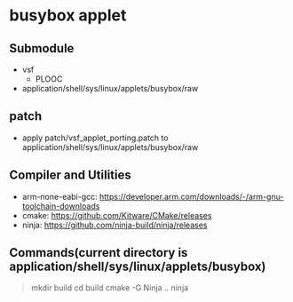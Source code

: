 # busybox applet

## Submodule
- vsf
  - PLOOC
- application/shell/sys/linux/applets/busybox/raw

## patch
- apply patch/vsf_applet_porting.patch to application/shell/sys/linux/applets/busybox/raw

## Compiler and Utilities
- arm-none-eabi-gcc: https://developer.arm.com/downloads/-/arm-gnu-toolchain-downloads
- cmake: https://github.com/Kitware/CMake/releases
- ninja: https://github.com/ninja-build/ninja/releases

## Commands(current directory is application/shell/sys/linux/applets/busybox)
> mkdir build
> cd build
> cmake -G Ninja ..
> ninja
